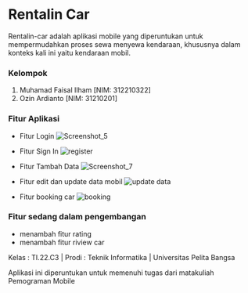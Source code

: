 # Rentalin Car
Rentalin-car adalah aplikasi mobile yang diperuntukan untuk mempermudahkan proses sewa menyewa kendaraan, khususnya dalam konteks kali ini yaitu kendaraan mobil.

### Kelompok
1. Muhamad Faisal Ilham [NIM: 312210322]
2. Ozin Ardianto [NIM: 31210201]

### Fitur Aplikasi
- Fitur Login
  ![Screenshot_5](https://github.com/VsalCode/Rentalin-Car/assets/115516624/027d4a48-a6ed-47af-bd2b-c4dacc6a8540)

- Fitur Sign In
![register](https://github.com/VsalCode/Rentalin-Car/assets/115516624/36ded5fe-544f-47a3-9640-2e9f83e9a8ec)

- Fitur Tambah Data
  ![Screenshot_7](https://github.com/VsalCode/Rentalin-Car/assets/115516624/86905dd0-abf7-4404-acf9-8a2fcf7e5ab6)
  
- Fitur edit dan update data mobil
  ![update data](https://github.com/VsalCode/Rentalin-Car/assets/115516624/163b767f-227e-4acd-b3a5-fb431421d5d4)

- Fitur booking car
  ![booking](https://github.com/VsalCode/Rentalin-Car/assets/115516624/a1418847-12e4-45ca-af93-9e9668e07511)


### Fitur sedang dalam pengembangan
- menambah fitur rating
- menambah fitur riview car

Kelas : TI.22.C3 | Prodi : Teknik Informatika | Universitas Pelita Bangsa

Aplikasi ini diperuntukan untuk memenuhi tugas dari matakuliah Pemograman Mobile
